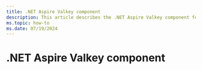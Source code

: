 ```yaml
---
title: .NET Aspire Valkey component
description: This article describes the .NET Aspire Valkey component features and capabilities
ms.topic: how-to
ms.date: 07/19/2024
---
```


# .NET Aspire Valkey component

<!--
https://github.com/dotnet/docs-aspire/issues/1049

We are introducing support for Valkey in this PR:

dotnet/aspire#4324

It is presently a drop in alternative for Redis. We probably need an article that sites right alongside the Redis articles so that folks who might be looking for Redis content to understand how Valkey works can find it.

The article should cover:

AddValkey
WithDataVolume/WithBindMount
WithPersistence
It can probably cover off the client side pieces by just referring back to the Redis article although the Redis article might need to more clearly call out which is service code and which is app host code.

Configuring Valkey using AddValkey and using the data volume and persistence extension methods.

Include links to:
- https://github.com/valkey-io/valkey
- https://valkey.io/docs/
-->
